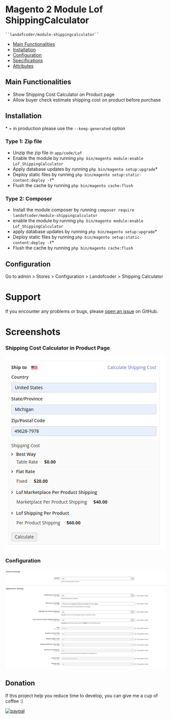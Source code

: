 # Magento 2 Module Lof ShippingCalculator

    ``landofcoder/module-shippingcalculator``

 - [Main Functionalities](#markdown-header-main-functionalities)
 - [Installation](#markdown-header-installation)
 - [Configuration](#markdown-header-configuration)
 - [Specifications](#markdown-header-specifications)
 - [Attributes](#markdown-header-attributes)


## Main Functionalities
- Show Shipping Cost Calculator on Product page
- Allow buyer check estimate shipping cost on product before purchase

## Installation
\* = in production please use the `--keep-generated` option

### Type 1: Zip file

 - Unzip the zip file in `app/code/Lof`
 - Enable the module by running `php bin/magento module:enable Lof_ShippingCalculator`
 - Apply database updates by running `php bin/magento setup:upgrade`\*
 - Deploy static files by running `php bin/magento setup:static-content:deploy -f`\*
 - Flush the cache by running `php bin/magento cache:flush`

### Type 2: Composer

 - Install the module composer by running `composer require landofcoder/module-shippingcalculator`
 - enable the module by running `php bin/magento module:enable Lof_ShippingCalculator`
 - apply database updates by running `php bin/magento setup:upgrade`\*
 - Deploy static files by running `php bin/magento setup:static-content:deploy -f`\*
 - Flush the cache by running `php bin/magento cache:flush`


## Configuration

Go to admin > Stores > Configuration > Landofcoder > Shipping Calculator


# Support

If you encounter any problems or bugs, please <a href="https://github.com/landofcoder/module-shipping-cost-calculator/issues">open an issue</a> on GitHub.

# Screenshots

<h3>Shipping Cost Calculator in Product Page</h3>
<img src="./assets/shipping-calculator.png" />

<h3>Configuration</h3>
<img src="./assets/module-config.png" />

## Donation

If this project help you reduce time to develop, you can give me a cup of coffee :) 

[![paypal](https://www.paypalobjects.com/en_US/i/btn/btn_donateCC_LG.gif)](https://www.paypal.com/paypalme/allorderdesk)


